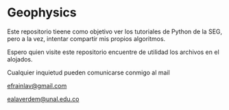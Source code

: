 # Geophysics

Este repositorio tieene como objetivo ver los tutoriales de Python de la SEG, pero a la vez, intentar compartir mis propios algoritmos.

Espero quien visite este repositorio encuentre de utilidad los archivos en el alojados.

Cualquier inquietud pueden comunicarse conmigo al mail

efrainlav@gmail.com

ealaverdem@unal.edu.co
